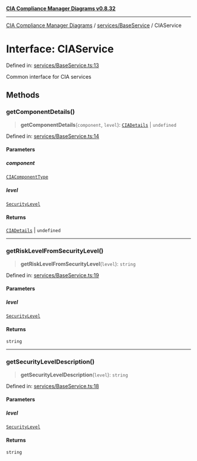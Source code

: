 [**CIA Compliance Manager Diagrams v0.8.32**](../../../README.md)

***

[CIA Compliance Manager Diagrams](../../../modules.md) / [services/BaseService](../README.md) / CIAService

# Interface: CIAService

Defined in: [services/BaseService.ts:13](https://github.com/Hack23/cia-compliance-manager/blob/0dc9a11e510cc2f2986e7debe532892627f2b00f/src/services/BaseService.ts#L13)

Common interface for CIA services

## Methods

### getComponentDetails()

> **getComponentDetails**(`component`, `level`): [`CIADetails`](../../../types/interfaces/CIADetails.md) \| `undefined`

Defined in: [services/BaseService.ts:14](https://github.com/Hack23/cia-compliance-manager/blob/0dc9a11e510cc2f2986e7debe532892627f2b00f/src/services/BaseService.ts#L14)

#### Parameters

##### component

[`CIAComponentType`](../../../types/type-aliases/CIAComponentType.md)

##### level

[`SecurityLevel`](../../../types/cia/type-aliases/SecurityLevel.md)

#### Returns

[`CIADetails`](../../../types/interfaces/CIADetails.md) \| `undefined`

***

### getRiskLevelFromSecurityLevel()

> **getRiskLevelFromSecurityLevel**(`level`): `string`

Defined in: [services/BaseService.ts:19](https://github.com/Hack23/cia-compliance-manager/blob/0dc9a11e510cc2f2986e7debe532892627f2b00f/src/services/BaseService.ts#L19)

#### Parameters

##### level

[`SecurityLevel`](../../../types/cia/type-aliases/SecurityLevel.md)

#### Returns

`string`

***

### getSecurityLevelDescription()

> **getSecurityLevelDescription**(`level`): `string`

Defined in: [services/BaseService.ts:18](https://github.com/Hack23/cia-compliance-manager/blob/0dc9a11e510cc2f2986e7debe532892627f2b00f/src/services/BaseService.ts#L18)

#### Parameters

##### level

[`SecurityLevel`](../../../types/cia/type-aliases/SecurityLevel.md)

#### Returns

`string`
